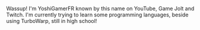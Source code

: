 Wassup!
I'm YoshiGamerFR known by this name on YouTube, Game Jolt and Twitch.
I'm currently trying to learn some programming languages, beside using TurboWarp, still in high school!

<!---
YoshiGamerFR/YoshiGamerFR is a ✨ special ✨ repository because its `README.md` (this file) appears on your GitHub profile.
You can click the Preview link to take a look at your changes.
--->

